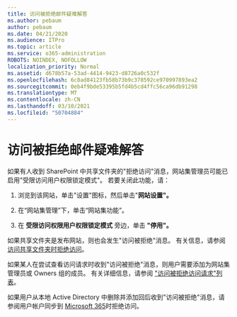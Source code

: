 ```yaml
---
title: 访问被拒绝邮件疑难解答
ms.author: pebaum
author: pebaum
ms.date: 04/21/2020
ms.audience: ITPro
ms.topic: article
ms.service: o365-administration
ROBOTS: NOINDEX, NOFOLLOW
localization_priority: Normal
ms.assetid: d678b57a-53ad-4414-9423-d8726a0c532f
ms.openlocfilehash: 6c8ad84123fb58b73b9c378592ce970997893ea2
ms.sourcegitcommit: 0eb4f9bde53395b5fd4b5cd4ffc56ca96db91298
ms.translationtype: MT
ms.contentlocale: zh-CN
ms.lasthandoff: 03/10/2021
ms.locfileid: "50704884"
---
```

# <a name="troubleshoot-access-denied-messages"></a>访问被拒绝邮件疑难解答

如果有人收到 SharePoint 中共享文件夹的"拒绝访问"消息，网站集管理员可能已启用"受限访问用户权限锁定模式"。 若要关闭此功能，请： 
  
1. 浏览到该网站，单击"设置"图标，然后单击"**网站设置"。**
    
2. 在“网站集管理”下，单击“网站集功能”。
    
3. 在 **受限访问权限用户权限锁定模式** 旁边，单击 **"停用"。**
    
如果共享文件夹是发布网站，则也会发生"访问被拒绝"消息。 有关信息，请参阅 [访问共享文件夹时拒绝访问](https://answers.microsoft.com/windows/forum/windows_7-files/access-denied-to-share-folder/79fae49d-cddf-4845-8ac8-c141884d85fb)。
  
如果某人在尝试查看访问请求时收到"访问被拒绝"消息，则用户需要添加为网站集管理员或 Owners 组的成员。 有关详细信息，请参阅 ["访问被拒绝访问请求"列表](https://go.microsoft.com/fwlink/?linkid=2004220)。
  
如果用户从本地 Active Directory 中删除并添加回后收到"访问被拒绝"消息，请参阅用户帐户同步到 [Microsoft 365](https://go.microsoft.com/fwlink/?linkid=2004318)时拒绝访问。
  

